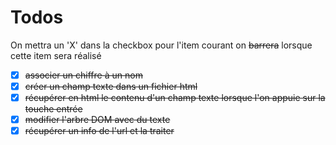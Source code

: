 # Todos

On mettra un 'X' dans la checkbox pour l'item courant
on ~~barrera~~ lorsque cette item sera réalisé

* [X] ~~associer un chiffre à un nom~~
* [X] ~~créer un champ texte dans un fichier html~~
* [X] ~~récupérer en html le contenu d'un champ texte lorsque l'on appuie sur la touche entrée~~
* [X] ~~modifier l'arbre DOM avec du texte~~
* [X] ~~récupérer un info de l'url et la traiter~~
